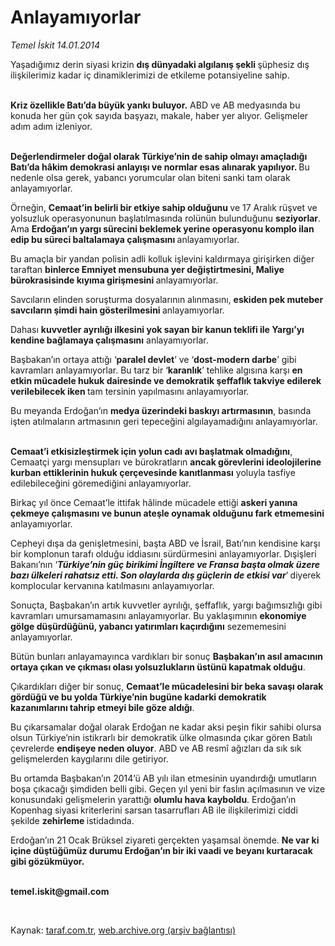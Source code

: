 # Anlayamıyorlar

*Temel İskit 14.01.2014*

<div class="yazi"><p>Yaşadığımız derin siyasi krizin <b>dış dünyadaki algılanış şekli </b>şüphesiz dış ilişkilerimiz kadar iç dinamiklerimizi de etkileme potansiyeline sahip.</p>
<p><b><br/>Kriz özellikle Batı’da büyük yankı buluyor.</b> ABD ve AB medyasında bu konuda her gün çok sayıda başyazı, makale, haber yer alıyor. Gelişmeler adım adım izleniyor.</p>
<p><b><br/>Değerlendirmeler doğal olarak Türkiye’nin de sahip olmayı amaçladığı Batı’da hâkim demokrasi anlayışı ve normlar esas alınarak yapılıyor. </b>Bu nedenle olsa gerek, yabancı yorumcular olan biteni sanki tam olarak anlayamıyorlar.</p>
<p>Örneğin, <b>Cemaat’in belirli bir etkiye sahip olduğunu </b>ve 17 Aralık rüşvet ve yolsuzluk operasyonunun başlatılmasında rolünün bulunduğunu <b>seziyorlar</b>. Ama <b>Erdoğan’ın yargı sürecini beklemek yerine operasyonu komplo ilan edip bu süreci baltalamaya çalışmasını </b>anlayamıyorlar.</p>
<p>Bu amaçla bir yandan polisin adli kolluk işlevini kaldırmaya girişirken diğer taraftan <b>binlerce Emniyet mensubuna yer değiştirtmesini, Maliye bürokrasisinde kıyıma girişmesini </b>anlayamıyorlar.</p>
<p>Savcıların elinden soruşturma dosyalarının alınmasını, <b>eskiden pek muteber savcıların şimdi hain gösterilmesini </b>anlayamıyorlar.</p>
<p>Dahası <b>kuvvetler ayrılığı ilkesini yok sayan bir kanun teklifi ile Yargı’yı kendine bağlamaya çalışmasını</b> anlayamıyorlar.</p>
<p>Başbakan’ın ortaya attığı ‘<b>paralel devlet</b>’ ve ‘<b>dost-modern darbe</b>’ gibi kavramları anlayamıyorlar. Bu tarz bir ‘<b>karanlık</b>’ tehlike algısına karşı <b>en etkin mücadele hukuk dairesinde ve demokratik şeffaflık takviye edilerek verilebilecek iken </b>tam tersinin yapılmasını anlayamıyorlar.</p>
<p>Bu meyanda Erdoğan’ın <b>medya üzerindeki baskıyı artırmasının</b>, basında işten atılmaların artmasının geri tepeceğini algılayamadığını anlayamıyorlar.</p>
<p><b><br/>Cemaat’i etkisizleştirmek için yolun cadı avı başlatmak olmadığını</b>, Cemaatçi yargı mensupları ve bürokratların <b>ancak görevlerini ideolojilerine kurban ettiklerinin hukuk çerçevesinde kanıtlanması</b> yoluyla tasfiye edilebileceğini göremediğini anlayamıyorlar.</p>
<p>Birkaç yıl önce Cemaat’le ittifak hâlinde mücadele ettiği <b>askeri yanına çekmeye çalışmasını ve bunun ateşle oynamak olduğunu fark etmemesini </b>anlayamıyorlar.</p>
<p>Cepheyi dışa da genişletmesini, başta ABD ve İsrail, Batı’nın kendisine karşı bir komplonun tarafı olduğu iddiasını sürdürmesini anlayamıyorlar. Dışişleri Bakanı’nın ‘<b><i>Türkiye’nin güç birikimi İngiltere ve Fransa başta olmak üzere bazı ülkeleri rahatsız etti. Son olaylarda dış güçlerin de etkisi var</i></b>’<b> </b>diyerek komplocular kervanına katılmasını anlayamıyorlar.</p>
<p>Sonuçta, Başbakan’ın artık kuvvetler ayrılığı, şeffaflık, yargı bağımsızlığı gibi kavramları umursamamasını anlayamıyorlar. Bu yaklaşımının <b>ekonomiye gölge düşürdüğünü, yabancı yatırımları kaçırdığını</b> sezememesini anlayamıyorlar.</p>
<p>Bütün bunları anlayamayınca vardıkları bir sonuç <b>Başbakan’ın asıl amacının ortaya çıkan ve çıkması olası yolsuzlukların üstünü kapatmak olduğu</b>.</p>
<p>Çıkardıkları diğer bir sonuç, <b>Cemaat’le mücadelesini bir beka savaşı olarak gördüğü ve bu yolda Türkiye’nin bugüne kadarki demokratik kazanımlarını tahrip etmeyi bile göze aldığı</b>.</p>
<p>Bu çıkarsamalar doğal olarak  Erdoğan ne kadar aksi peşin fikir sahibi olursa olsun  Türkiye’nin istikrarlı bir demokratik ülke olmasında çıkar gören Batılı çevrelerde <b>endişeye neden oluyor</b>. ABD ve AB resmî ağızları da sık sık gelişmelerden kaygılarını dile getiriyor.</p>
<p>Bu ortamda Başbakan’ın 2014’ü AB yılı ilan etmesinin uyandırdığı umutların boşa çıkacağı şimdiden belli gibi. Geçen yıl yeni bir faslın açılmasının ve vize konusundaki gelişmelerin yarattığı <b>olumlu hava kayboldu</b>. Erdoğan’ın Kopenhag siyasi kriterlerini sarsan tasarrufları AB ile ilişkilerimizi ciddi şekilde <b>zehirleme </b>istidadında.</p>
<p>Erdoğan’ın 21 Ocak Brüksel ziyareti gerçekten yaşamsal önemde. <b>Ne var ki içine düştüğümüz durumu Erdoğan’ın bir iki vaadi ve beyanı kurtaracak gibi gözükmüyor.</b></p><b>
<p><br/>temel.iskit@gmail.com</p>
<p></p></b> 
</div>

Kaynak: [taraf.com.tr](http://www.taraf.com.tr/temel-iskit/makale-anlayamiyorlar.htm), [web.archive.org (arşiv bağlantısı)](http://web.archive.org/web/20140115105402/http://www.taraf.com.tr/temel-iskit/makale-anlayamiyorlar.htm)

